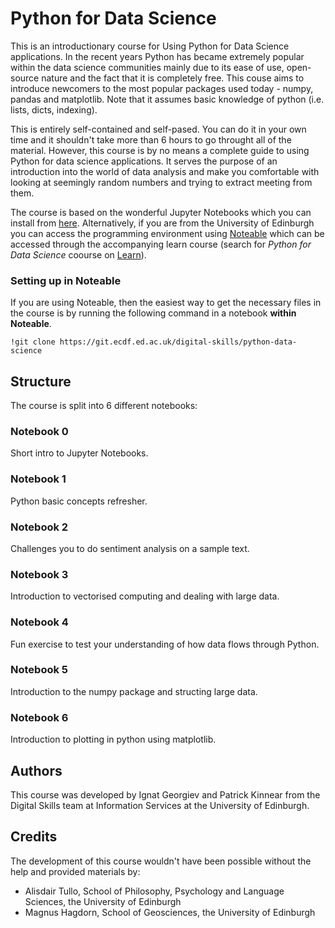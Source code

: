 # Python for Data Science
This is an introductionary course for Using Python for Data Science applications. In the recent years Python has became extremely popular within the data science communities mainly due to its ease of use, open-source nature and the fact that it is completely free. This couse aims to introduce newcomers to the most popular packages used today - numpy, pandas and matplotlib. Note that it assumes basic knowledge of python (i.e. lists, dicts, indexing).

This is entirely self-contained and self-pased. You can do it in your own time and it shouldn't take more than 6 hours to go throught all of the material. However, this course is by no means a complete guide to using Python for data science applications. It serves the purpose of an introduction into the world of data analysis and make you comfortable with looking at seemingly random numbers and trying to extract meeting from them.

The course is based on the wonderful Jupyter Notebooks which you can install from [here](http://jupyter.org/install). Alternatively, if you are from the University of Edinburgh you can access the programming environment using [Noteable](https://noteable.edina.ac.uk/) which can be accessed through the accompanying learn course (search for *Python for Data Science* coourse on [Learn](https://learn.ed.ac.uk)).

### Setting up in Noteable
If you are using Noteable, then the easiest way to get the necessary files in the course is by running the following command in a notebook **within Noteable**.
```
!git clone https://git.ecdf.ed.ac.uk/digital-skills/python-data-science
```

## Structure
The course is split into 6 different notebooks:

### Notebook 0
Short intro to Jupyter Notebooks.

### Notebook 1
Python basic concepts refresher.

### Notebook 2
Challenges you to do sentiment analysis on a sample text.

### Notebook 3
Introduction to vectorised computing and dealing with large data.

### Notebook 4
Fun exercise to test your understanding of how data flows through Python.

### Notebook 5
Introduction to the numpy package and structing large data.

### Notebook 6
Introduction to plotting in python using matplotlib.

## Authors
This course was developed by Ignat Georgiev and Patrick Kinnear from the Digital Skills team at Information Services at the University of Edinburgh.

## Credits
The development of this course wouldn't have been possible without the help and provided materials by:
- Alisdair Tullo, School of Philosophy, Psychology and Language Sciences, the University of Edinburgh
- Magnus Hagdorn, School of Geosciences, the University of Edinburgh
